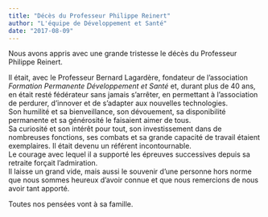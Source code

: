 ```yaml
---
title: "Décès du Professeur Philippe Reinert"
author: "L'équipe de Développement et Santé"
date: "2017-08-09"
---
```


Nous avons appris avec une grande tristesse le décès du Professeur Philippe Reinert.

Il était, avec le Professeur Bernard Lagardère, fondateur de l’association *Formation Permanente Développement et Santé* et, durant plus de 40 ans, en était resté fédérateur sans jamais s’arrêter, en permettant à l’association de perdurer, d’innover et de s’adapter aux nouvelles technologies.  
Son humilité et sa bienveillance, son dévouement, sa disponibilité permanente et sa générosité le faisaient aimer de tous.  
Sa curiosité et son intérêt pour tout, son investissement dans de nombreuses fonctions, ses combats et sa grande capacité de travail étaient exemplaires. Il était devenu un référent incontournable.  
Le courage avec lequel il a supporté les épreuves successives depuis sa retraite forçait l’admiration.  
Il laisse un grand vide, mais aussi le souvenir d’une personne hors norme que nous sommes heureux d’avoir connue et que nous remercions de nous avoir tant apporté.

Toutes nos pensées vont à sa famille.

